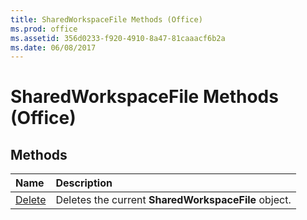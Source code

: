 ```yaml
---
title: SharedWorkspaceFile Methods (Office)
ms.prod: office
ms.assetid: 356d0233-f920-4910-8a47-81caaacf6b2a
ms.date: 06/08/2017
---
```



# SharedWorkspaceFile Methods (Office)

## Methods



|**Name**|**Description**|
|:-----|:-----|
|[Delete](sharedworkspacefile-delete-method-office.md)|Deletes the current **SharedWorkspaceFile** object.|


